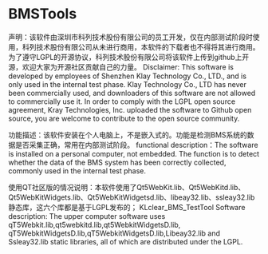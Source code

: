 # BMSTools
声明：该软件由深圳市科列技术股份有限公司的员工开发，仅在内部测试阶段时使用，科列技术股份有限公司从未进行商用，本软件的下载者也不得将其进行商用。为了遵守LGPL的开源协议，科列技术股份有限公司将该软件上传到github上开源，欢迎大家为开源社区贡献自己的力量。
Disclaimer: This software is developed by employees of Shenzhen Klay Technology Co., LTD., and is only used in the internal test phase. Klay Technology Co., LTD has never been commercially used, and downloaders of this software are not allowed to commercially use it. In order to comply with the LGPL open source agreement, Kray Technologies, Inc. uploaded the software to Github open source, you are welcome to contribute to the open source community.

功能描述：该软件安装在个人电脑上，不是嵌入式的。功能是检测BMS系统的数据是否采集正确，常用在内部测试阶段。
functional description：The software is installed on a personal computer, not embedded. The function is to detect whether the data of the BMS system has been correctly collected, commonly used in the internal test phase.

使用QT社区版的情况说明：本软件使用了Qt5WebKit.lib、Qt5WebKitd.lib、Qt5WebKitWidgets.lib、Qt5WebKitWidgetsd.lib、libeay32.lib、ssleay32.lib静态库，这六个库都是基于LGPL发布的；
KLclear_BMS_TestTool Software description:
The upper computer software uses qT5Webkit.lib,qt5webkitd.lib,qt5WebkitWidgetsD.lib,
qT5WebkitWidgetsD.lib,qT5WebkitWidgetsD.lib,Libeay32.lib and Ssleay32.lib static libraries,
 all of which are distributed under the LGPL.
